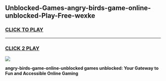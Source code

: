 
## Unblocked-Games-angry-birds-game-online-unblocked-Play-Free-wexke
<h3>
<a href="https://premium76.site?title=angry-birds-game-online-unblocked&ref=18A1">CLICK TO PLAY</a></h3>
<hr>

<h3>
<a href="https://premium76.site?title=angry-birds-game-online-unblocked&ref=18A1">CLICK 2 PLAY</a>
  
</h3>

<a href="https://premium76.site?title=angry-birds-game-online-unblocked&ref=18A1"><img src="https://clearcache.store/games.png"></a>


**angry-birds-game-online-unblocked games unblocked: Your Gateway to Fun and Accessible Online Gaming**
